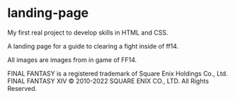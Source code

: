 # landing-page

My first real project to develop skills in HTML and CSS.

A landing page for a guide to clearing a fight inside of ff14.

All images are images from in game of FF14.

FINAL FANTASY is a registered trademark of Square Enix Holdings Co., Ltd.
FINAL FANTASY XIV © 2010-2022 SQUARE ENIX CO., LTD. All Rights Reserved.
